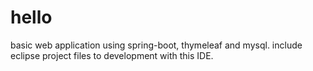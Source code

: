 # hello
basic web application using spring-boot, thymeleaf and mysql.
include eclipse project files to development with this IDE.
